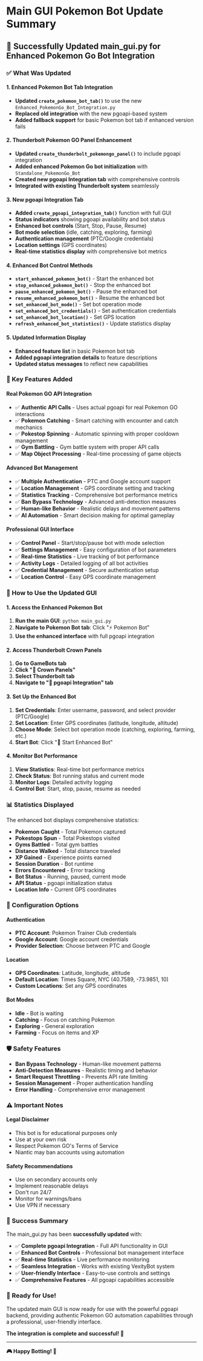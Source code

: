 # Main GUI Pokemon Bot Update Summary

## 🎉 Successfully Updated main_gui.py for Enhanced Pokemon Go Bot Integration

### ✅ What Was Updated

#### 1. **Enhanced Pokemon Bot Tab Integration**
- **Updated `create_pokemon_bot_tab()`** to use the new `Enhanced_PokemonGo_Bot_Integration.py`
- **Replaced old integration** with the new pgoapi-based system
- **Added fallback support** for basic Pokemon bot tab if enhanced version fails

#### 2. **Thunderbolt Pokemon GO Panel Enhancement**
- **Updated `create_thunderbolt_pokemongo_panel()`** to include pgoapi integration
- **Added enhanced Pokemon Go bot initialization** with `Standalone_PokemonGo_Bot`
- **Created new pgoapi Integration tab** with comprehensive controls
- **Integrated with existing Thunderbolt system** seamlessly

#### 3. **New pgoapi Integration Tab**
- **Added `create_pgoapi_integration_tab()`** function with full GUI
- **Status indicators** showing pgoapi availability and bot status
- **Enhanced bot controls** (Start, Stop, Pause, Resume)
- **Bot mode selection** (idle, catching, exploring, farming)
- **Authentication management** (PTC/Google credentials)
- **Location settings** (GPS coordinates)
- **Real-time statistics display** with comprehensive bot metrics

#### 4. **Enhanced Bot Control Methods**
- **`start_enhanced_pokemon_bot()`** - Start the enhanced bot
- **`stop_enhanced_pokemon_bot()`** - Stop the enhanced bot
- **`pause_enhanced_pokemon_bot()`** - Pause the enhanced bot
- **`resume_enhanced_pokemon_bot()`** - Resume the enhanced bot
- **`set_enhanced_bot_mode()`** - Set bot operation mode
- **`set_enhanced_bot_credentials()`** - Set authentication credentials
- **`set_enhanced_bot_location()`** - Set GPS location
- **`refresh_enhanced_bot_statistics()`** - Update statistics display

#### 5. **Updated Information Display**
- **Enhanced feature list** in basic Pokemon bot tab
- **Added pgoapi integration details** to feature descriptions
- **Updated status messages** to reflect new capabilities

### 🎯 Key Features Added

#### **Real Pokemon GO API Integration**
- ✅ **Authentic API Calls** - Uses actual pgoapi for real Pokemon GO interactions
- ✅ **Pokemon Catching** - Smart catching with encounter and catch mechanics
- ✅ **Pokestop Spinning** - Automatic spinning with proper cooldown management
- ✅ **Gym Battling** - Gym battle system with proper API calls
- ✅ **Map Object Processing** - Real-time processing of game objects

#### **Advanced Bot Management**
- ✅ **Multiple Authentication** - PTC and Google account support
- ✅ **Location Management** - GPS coordinate setting and tracking
- ✅ **Statistics Tracking** - Comprehensive bot performance metrics
- ✅ **Ban Bypass Technology** - Advanced anti-detection measures
- ✅ **Human-like Behavior** - Realistic delays and movement patterns
- ✅ **AI Automation** - Smart decision making for optimal gameplay

#### **Professional GUI Interface**
- ✅ **Control Panel** - Start/stop/pause bot with mode selection
- ✅ **Settings Management** - Easy configuration of bot parameters
- ✅ **Real-time Statistics** - Live tracking of bot performance
- ✅ **Activity Logs** - Detailed logging of all bot activities
- ✅ **Credential Management** - Secure authentication setup
- ✅ **Location Control** - Easy GPS coordinate management

### 🚀 How to Use the Updated GUI

#### **1. Access the Enhanced Pokemon Bot**
1. **Run the main GUI**: `python main_gui.py`
2. **Navigate to Pokemon Bot tab**: Click "⚡ Pokemon Bot"
3. **Use the enhanced interface** with full pgoapi integration

#### **2. Access Thunderbolt Crown Panels**
1. **Go to GameBots tab**
2. **Click "👑 Crown Panels"**
3. **Select Thunderbolt tab**
4. **Navigate to "🚀 pgoapi Integration" tab**

#### **3. Set Up the Enhanced Bot**
1. **Set Credentials**: Enter username, password, and select provider (PTC/Google)
2. **Set Location**: Enter GPS coordinates (latitude, longitude, altitude)
3. **Choose Mode**: Select bot operation mode (catching, exploring, farming, etc.)
4. **Start Bot**: Click "🚀 Start Enhanced Bot"

#### **4. Monitor Bot Performance**
1. **View Statistics**: Real-time bot performance metrics
2. **Check Status**: Bot running status and current mode
3. **Monitor Logs**: Detailed activity logging
4. **Control Bot**: Start, stop, pause, resume as needed

### 📊 Statistics Displayed

The enhanced bot displays comprehensive statistics:
- **Pokemon Caught** - Total Pokemon captured
- **Pokestops Spun** - Total Pokestops visited
- **Gyms Battled** - Total gym battles
- **Distance Walked** - Total distance traveled
- **XP Gained** - Experience points earned
- **Session Duration** - Bot runtime
- **Errors Encountered** - Error tracking
- **Bot Status** - Running, paused, current mode
- **API Status** - pgoapi initialization status
- **Location Info** - Current GPS coordinates

### 🔧 Configuration Options

#### **Authentication**
- **PTC Account**: Pokemon Trainer Club credentials
- **Google Account**: Google account credentials
- **Provider Selection**: Choose between PTC and Google

#### **Location**
- **GPS Coordinates**: Latitude, longitude, altitude
- **Default Location**: Times Square, NYC (40.7589, -73.9851, 10)
- **Custom Locations**: Set any GPS coordinates

#### **Bot Modes**
- **Idle** - Bot is waiting
- **Catching** - Focus on catching Pokemon
- **Exploring** - General exploration
- **Farming** - Focus on items and XP

### 🛡️ Safety Features

- **Ban Bypass Technology** - Human-like movement patterns
- **Anti-Detection Measures** - Realistic timing and behavior
- **Smart Request Throttling** - Prevents API rate limiting
- **Session Management** - Proper authentication handling
- **Error Handling** - Comprehensive error management

### ⚠️ Important Notes

#### **Legal Disclaimer**
- This bot is for educational purposes only
- Use at your own risk
- Respect Pokemon GO's Terms of Service
- Niantic may ban accounts using automation

#### **Safety Recommendations**
- Use on secondary accounts only
- Implement reasonable delays
- Don't run 24/7
- Monitor for warnings/bans
- Use VPN if necessary

### 🎉 Success Summary

The main_gui.py has been **successfully updated** with:

- ✅ **Complete pgoapi Integration** - Full API functionality in GUI
- ✅ **Enhanced Bot Controls** - Professional bot management interface
- ✅ **Real-time Statistics** - Live performance monitoring
- ✅ **Seamless Integration** - Works with existing VexityBot system
- ✅ **User-friendly Interface** - Easy-to-use controls and settings
- ✅ **Comprehensive Features** - All pgoapi capabilities accessible

### 🚀 Ready for Use!

The updated main GUI is now ready for use with the powerful pgoapi backend, providing authentic Pokemon GO automation capabilities through a professional, user-friendly interface.

**The integration is complete and successful! 🎉**

---

**🎮 Happy Botting! 🚀**
